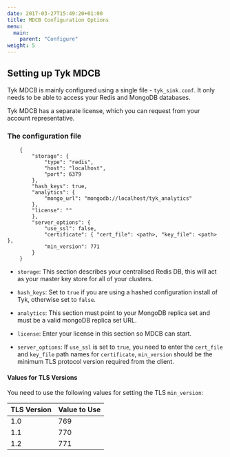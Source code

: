 ```yaml
---
date: 2017-03-27T15:49:20+01:00
title: MDCB Configuration Options
menu:
  main:
    parent: "Configure"
weight: 5 
---
```


## Setting up Tyk MDCB

Tyk MDCB is mainly configured using a single file - `tyk_sink.conf`. It only needs to be able to access your Redis and MongoDB databases.

Tyk MDCB has a separate license, which you can request from your account representative.

### The configuration file

```{.copyWrapper}
    {
        "storage": {
            "type": "redis",
            "host": "localhost",
            "port": 6379
        },
        "hash_keys": true,
        "analytics": {
            "mongo_url": "mongodb://localhost/tyk_analytics"
        },
        "license": ""
        },
        "server_options": {
            "use_ssl": false,
            "certificate": { "cert_file": <path>, "key_file": <path> },
            "min_version": 771
        }
    }
```

*   `storage`: This section describes your centralised Redis DB, this will act as your master key store for all of your clusters.

*   `hash_keys`: Set to `true` if you are using a hashed configuration install of Tyk, otherwise set to `false`.

*   `analytics`: This section must point to your MongoDB replica set and must be a valid mongoDB replica set URL.

*   `license`: Enter your license in this section so MDCB can start.

*   `server_options`: If `use_ssl` is set to `true`, you need to enter the `cert_file` and `key_file` path names for `certificate`, `min_version` should be the minimum TLS protocol version required from the client.

#### Values for TLS Versions

You need to use the following values for setting the TLS `min_version`:

| TLS Version   | Value to Use   |
|---------------|----------------|
|      1.0      |      769       |
|      1.1      |      770       |
|      1.2      |      771       |


